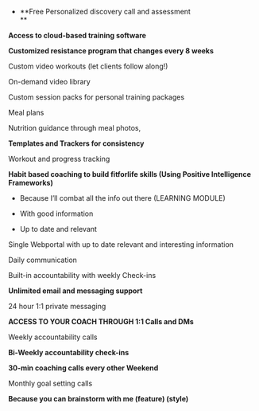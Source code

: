 -   **Free Personalized discovery call and assessment  
    **

  

**Access to cloud-based training software**

**Customized resistance program that changes every 8 weeks**

Custom video workouts (let clients follow along!) 

On-demand video library 

Custom session packs for personal training packages 

Meal plans 

Nutrition guidance through meal photos, 

  

**Templates and Trackers for consistency**

Workout and progress tracking 

  

**Habit based coaching to build fitforlife skills (Using Positive Intelligence Frameworks)**

-   Because I’ll combat all the info out there (LEARNING MODULE)  
    
-   With good information  
    
-   Up to date and relevant  
    

  

Single Webportal with up to date relevant and interesting information

  

  

Daily communication 

Built-in accountability with weekly Check-ins

**Unlimited email and messaging support**

24 hour 1:1 private messaging 

**ACCESS TO YOUR COACH THROUGH 1:1 Calls and DMs**

  

  

Weekly accountability calls 

**Bi-Weekly accountability check-ins**

**30-min coaching calls every other Weekend**

Monthly goal setting calls 

  

**Because you can brainstorm with me (feature) (style)**